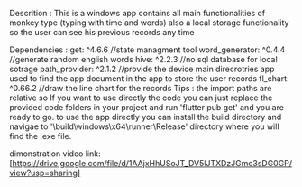 Descrition : This is a windows app contains all main functionalities of monkey type (typing with time and words) also a local storage functionality so the user can see his previous records any time

Dependencies : 
  get: ^4.6.6 //state managment tool
  word_generator: ^0.4.4 //generate random english words
  hive: ^2.2.3 //no sql database for local sotrage
  path_provider: ^2.1.2 //provide the device main direcrotries app used to find the app document in the app to store the user records
  fl_chart: ^0.66.2 //draw the line chart for the records
Tips : 
  the import paths are relative so If you want to use directly the code you can just replace the provided code folders in your project and run 'flutter pub get' and you are ready to go.
  to use the app directly you can install the build directory and navigae to '\build\windows\x64\runner\Release' directory where you will find the .exe file.

dimonstration video link: [https://drive.google.com/file/d/1AAjxHhUSoJT_DV5lJTXDzJGmc3sDG0GP/view?usp=sharing]
